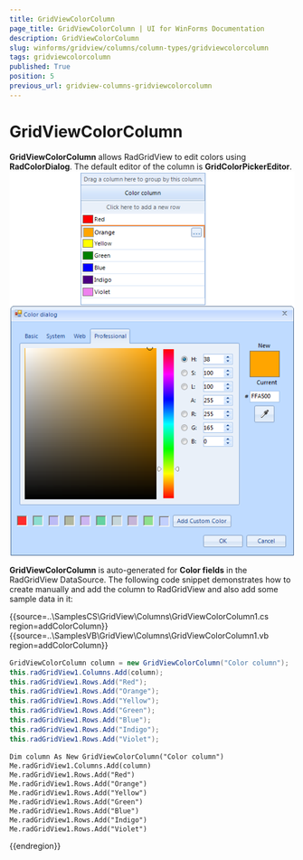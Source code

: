 ```yaml
---
title: GridViewColorColumn
page_title: GridViewColorColumn | UI for WinForms Documentation
description: GridViewColorColumn
slug: winforms/gridview/columns/column-types/gridviewcolorcolumn
tags: gridviewcolorcolumn
published: True
position: 5
previous_url: gridview-columns-gridviewcolorcolumn
---
```


# GridViewColorColumn

__GridViewColorColumn__ allows RadGridView to edit colors using __RadColorDialog__. The default editor of the column is __GridColorPickerEditor__. ![gridview-columns-gridviewcolorcolumn 001](images/gridview-columns-gridviewcolorcolumn001.png)

__GridViewColorColumn__ is auto-generated for __Color fields__ in the RadGridView DataSource. The following code snippet demonstrates how to create manually and add the column to RadGridView and also add some sample data in it:

{{source=..\SamplesCS\GridView\Columns\GridViewColorColumn1.cs region=addColorColumn}} 
{{source=..\SamplesVB\GridView\Columns\GridViewColorColumn1.vb region=addColorColumn}} 

````C#
GridViewColorColumn column = new GridViewColorColumn("Color column");
this.radGridView1.Columns.Add(column);
this.radGridView1.Rows.Add("Red");
this.radGridView1.Rows.Add("Orange");
this.radGridView1.Rows.Add("Yellow");
this.radGridView1.Rows.Add("Green");
this.radGridView1.Rows.Add("Blue");
this.radGridView1.Rows.Add("Indigo");
this.radGridView1.Rows.Add("Violet");

````
````VB.NET
Dim column As New GridViewColorColumn("Color column")
Me.radGridView1.Columns.Add(column)
Me.radGridView1.Rows.Add("Red")
Me.radGridView1.Rows.Add("Orange")
Me.radGridView1.Rows.Add("Yellow")
Me.radGridView1.Rows.Add("Green")
Me.radGridView1.Rows.Add("Blue")
Me.radGridView1.Rows.Add("Indigo")
Me.radGridView1.Rows.Add("Violet")

````

{{endregion}} 



